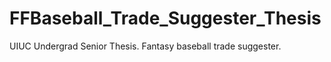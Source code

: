 FFBaseball_Trade_Suggester_Thesis
=================================

UIUC Undergrad Senior Thesis. Fantasy baseball trade suggester.
